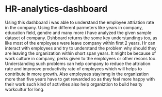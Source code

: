 # HR-analytics-dashboard
Using this dashboard i was able to understand the employee attriation rate in the company. Using the different parmeters like years in company, education field, gendre and many more i have analyzed the given sample dataset of company. Dshboard returns the some key understandings too, as like most of the employees were leave company within first 2 years. Hr can interact with employees and try to understand the problem why should they are leaving the organization within short span years.
It might be because of work culture in company, perks given to the employees or other resons too. Understanding such problems can help company to reduce the attriation rate and improove productivity rate of employees which will helps to contribute in more growth. Also employees stayinmg in the organization more than five years have to get rewarded so as they feel more happy with their work such kind of activities also help organiztion to build healty workcultur for long.
